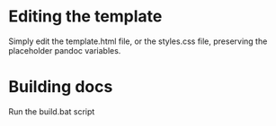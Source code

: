 # Editing the template

Simply edit the template.html file, or the styles.css file, preserving the placeholder pandoc variables.

# Building docs

Run the build.bat script
